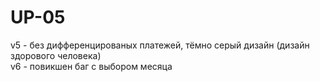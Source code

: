 # UP-05
v5 - без дифференцированых платежей, тёмно серый дизайн (дизайн здорового человека)  
v6 - повикшен баг с выбором месяца 
